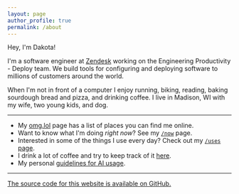 ```yaml
---
layout: page
author_profile: true
permalink: /about
---
```


Hey, I'm Dakota!

I'm a software engineer at [Zendesk](https://www.zendesk.com) working on the Engineering Productivity - Deploy team.
We build tools for configuring and deploying software to millions of customers around the world.

When I'm not in front of a computer I enjoy running, biking, reading, baking sourdough bread and pizza, and drinking coffee.
I live in Madison, WI with my wife, two young kids, and dog.

---

- My [omg.lol](https://dakota.omg.lol/) page has a list of places you can find me online.
- Want to know what I'm doing _right now_? See my [`/now`](https://dakota.omg.lol/now) page.
- Interested in some of the things I use every day? Check out my [`/uses` page](uses.md).
- I drink a lot of coffee and try to keep track of it [here](coffee.md).
- My personal [guidelines for AI usage](ai.md).

---

[The source code for this
website is available on GitHub.](https://github.com/dcchambers/dcchambers.github.io)
